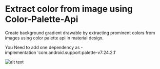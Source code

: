 # Extract color from image using Color-Palette-Api
Create background gradient drawable by extracting prominent colors from images using color palette api in material design.

You Need to add one dependency as -                                                                                              
     implementation 'com.android.support:palette-v7:24.2.1'

![alt text](https://i.imgur.com/qy8JmmI.png)
